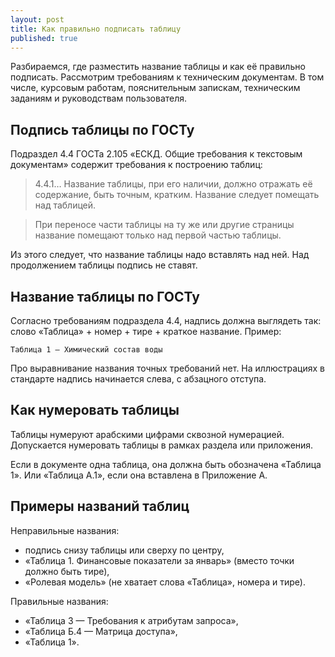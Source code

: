 ```yaml
---
layout: post
title: Как правильно подписать таблицу
published: true
---
```


Разбираемся, где разместить название таблицы и как её правильно подписать. Рассмотрим требованиям к техническим документам. В том числе, курсовым работам, пояснительным запискам, техническим заданиям и руководствам пользователя.

## Подпись таблицы по ГОСТу

Подраздел 4.4 ГОСТа 2.105 «ЕСКД. Общие требования к текстовым документам» содержит требования к построению таблиц:

> 4.4.1… Название таблицы, при его наличии, должно отражать её содержание, быть точным, кратким. Название следует помещать над таблицей.

> При переносе части таблицы на ту же или другие страницы название помещают только над первой частью таблицы.

Из этого следует, что название таблицы надо вставлять над ней. Над продолжением таблицы подпись не ставят.

## Название таблицы по ГОСТу

Согласно требованиям подраздела 4.4, надпись должна выглядеть так: слово «Таблица» + номер + тире + краткое название. Пример:

```
Таблица 1 — Химический состав воды
```

Про выравнивание названия точных требований нет. На иллюстрациях в стандарте надпись начинается слева, с абзацного отступа.

## Как нумеровать таблицы

Таблицы нумеруют арабскими цифрами сквозной нумерацией. Допускается нумеровать таблицы в рамках раздела или приложения.

Если в документе одна таблица, она должна быть обозначена «Таблица 1». Или «Таблица А.1», если она вставлена в Приложение А.

## Примеры названий таблиц

Неправильные названия:

- подпись снизу таблицы или сверху по центру,
- «Таблица 1. Финансовые показатели за январь» (вместо точки должно быть тире),
- «Ролевая модель» (не хватает слова «Таблица», номера и тире).

Правильные названия:

- «Таблица 3 — Требования к атрибутам запроса»,
- «Таблица Б.4 — Матрица доступа»,
- «Таблица 1».

